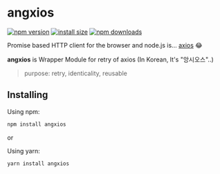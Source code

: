 # angxios

[![npm version](https://img.shields.io/npm/v/angxios.svg?style=flat-square)](https://www.npmjs.org/package/angxios)
[![install size](https://packagephobia.now.sh/badge?p=angxios)](https://packagephobia.now.sh/result?p=angxios)
[![npm downloads](https://img.shields.io/npm/dm/angxios.svg?style=flat-square)](http://npm-stat.com/charts.html?package=angxios)

Promise based HTTP client for the browser and node.js is... [axios](https://www.npmjs.org/package/axios) 😂

**angxios** is Wrapper Module for retry of axios (In Korean, It's "앙시오스"..)

> purpose: retry, identicality, reusable

## Installing

Using npm:

```bash
npm install angxios
```

or

Using yarn:

```bash
yarn install angxios
```

